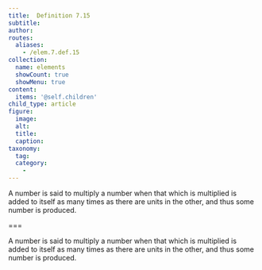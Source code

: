 ```yaml
---
title:  Definition 7.15
subtitle: 
author:
routes:
  aliases:
    - /elem.7.def.15
collection:
  name: elements
  showCount: true
  showMenu: true
content:
  items: '@self.children'
child_type: article
figure:
  image:
  alt:
  title:
  caption:
taxonomy:
  tag:
  category:
    - 
---
```


<p> A number is said to <hi rend="bold">multiply</hi> a number when that which is multiplied is added to itself as many times as there are units in the other, and thus some number is produced.</p>

===

<p> A number is said to <span class="bold">multiply</span> a number when that which is multiplied is added to itself as many times as there are units in the other, and thus some number is produced.</p>
